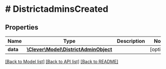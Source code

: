 # # DistrictadminsCreated

## Properties

Name | Type | Description | Notes
------------ | ------------- | ------------- | -------------
**data** | [**\Clever\Model\DistrictAdminObject**](DistrictAdminObject.md) |  | [optional]

[[Back to Model list]](../../README.md#models) [[Back to API list]](../../README.md#endpoints) [[Back to README]](../../README.md)
